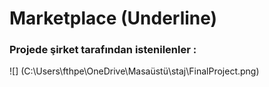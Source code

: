# Marketplace (Underline)
### Projede şirket tarafından istenilenler :
![] (C:\Users\fthpe\OneDrive\Masaüstü\staj\FinalProject.png)
